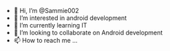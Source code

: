 - 👋 Hi, I’m @Sammie002
- 👀 I’m interested in android development
- 🌱 I’m currently learning IT
- 💞️ I’m looking to collaborate on Android development
- 📫 How to reach me ...

<!---
Sammie002/Sammie002 is a ✨ special ✨ repository because its `README.md` (this file) appears on your GitHub profile.
You can click the Preview link to take a look at your changes.
--->
